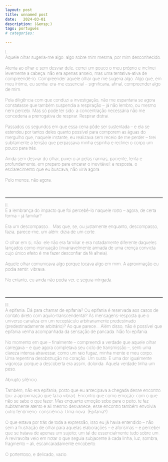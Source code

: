 ```yaml
---
layout: post
title: unnamed post
date:   2024-03-01
description: (&ensp;)
tags: português
# categories: 

---
```


<span style="font-size:14px;font-weight:lighter"> 
I.
<br> Aquele olhar sugeria-me algo: algo sobre mim mesma, por mim desconhecido. 
<br>
<br> Atenta ao olhar e sem desviar dele, cerrei um pouco o meu próprio e inclinei levemente a cabeça: não era apenas anseio, mas uma tentativa-ativa de compreendê-lo. Compreender aquele olhar que me sugeria algo. Algo que, em meu íntimo, eu sentia: era-me essencial – significaria, afinal, compreender algo de mim. 
<br>
<br> Pela diligência com que conduzi a investigação, não me espantaria se agora constatasse que também suspendia a respiração – já não lembro, ou mesmo nem percebi. Mas só pode ter sido: a concentração necessária não me concederia a prerrogativa de respirar. Respirar distrai.
<br>
<br> Passados os segundos em que essa cena pôde ser sustentada – e ela se estendeu por tantos deles quanto possível para comporem as águas do mergulho que, naquele instante, eu realizava sem receio de me perder – tirei subitamente a tensão que perpassava minha espinha e reclinei o corpo um pouco para trás.
<br>
<br> Ainda sem desviar do olhar, puxei o ar pelas narinas, paciente, lenta e profundamente, em preparo para encarar o inevitável: a resposta, o esclarecimento que eu buscava, não viria agora. 
<br>
<br> Pelo menos, não agora.
</span>
<br>
<br>
<br>
<hr>
<span style="font-size:14px;font-weight:lighter"> 
II.
<br> E a lembrança do impacto que foi percebê-lo naquele rosto – agora, de certa forma – já familiar? 
<br> 
<br> Era um descompasso... Mas que, se, ou justamente enquanto, descompasso, fazia, parece-me, um além: dizia de um corte.
<br> 
<br> O olhar em si, não: ele não era familiar e era notadamente diferente daqueles lançados como insinuação (invariavelmente armada de uma crença convicta cujo único efeito é me fazer desconfiar da fé alheia). 
<br> 
<br> Aquele olhar comunicava algo porque tocava algo em mim. A aproximação eu podia sentir: vibrava.
<br>
<br> No entanto, eu ainda não podia ver, e seguia intrigada. 
<!-- <br> Tal que mesmo quando não, esse mistério ocupava-me incessantemente. -->
</span>
<br>
<br> 
<br>
<hr>
<span style="font-size:14px;font-weight:lighter"> 
III.
<br> A epifania. Dá para chamar de epifania? Ou epifania é reservada aos casos de contato direto com aquilo-transcendental? Às mensagens-resposta que o universo canaliza em um receptáculo arbitrariamente predestinado (predestinadamente arbitrário)? Ao que parece... Além disso, não é possível que epifania venha acompanhada da sensação de pancada. Não foi epifania.
<br>
<br> No momento em que – finalmente – compreendi a verdade que aquele olhar carregava – e que agora completava seu ciclo de transmissão –, senti uma clareza intensa atravessar, como um raio fugaz, minha mente e meu corpo. Uma repentina desobstrução no coração. Um susto. E uma dor igualmente vigorosa: porque a descoberta era assim, dolorida. Aquela verdade tinha um peso. 
<br>
<br> Abrupto silêncio.
<br>
<br> Também, não era epifania, posto que eu antecipava a chegada desse encontro (ou: a aproximação que fazia vibrar). Encontro que como emoção: com o que não se sabe o que fazer. Mas enquanto emoção sobe para o peito, te faz subitamente atento e ali mesmo desvanece, esse encontro também envolvia outro fenômeno: consciência. Uma nova. (Epifania?)
<br>
<br> O que estava por trás de toda a expressão, isso eu já havia entendido – não sem a frustração de olhar para aquelas elaborações – e aforismas – e perceber que se tratava de apenas um sujeito; um tal de essencialmente tudo sobre um. A reviravolta veio em notar o que seguia subjacente à cada linha, luz, sombra, fragmento – ali, escancaradamente encoberto:
<br> 
<br> O portentoso, e delicado, vazio.
</span> 


<!-- Eu seguia intrigada, e mesmo quando não, este mistério ocupava-me incessantemente.-->

<!-- (o que vem depois, procurar entender ou prolongar aquilo, não é mais aquela emoção) -->

<!-- <br> Ainda vibrava. Como a abelha faminta hovering around a flor com polen. Não era imaginário, era físico: física. Uma aproximação que não passa desavisada: polarização; transmissão de sinais; ondas de som alteradas. 
<br>
<br> E então o momento da realização. Não menos que uma pancada e um nocaute. Abrupto silêncio. Como o derradeiro encontro da abelha com a superfície da flor. 
<br>
<br> Não foi menos do que uma pancada. Silenciou, também, como a abelha ao pousar na flor. A alteração do campo elétrico; equilíbrio/balanceamento.
<br> 
<br> -->

<!-- Emoção é aquilo que veio e você não soube o que fazer com aquilo. Aquilo que sobe para o peito. Te faz subitamente atento. O que vem em seguida, procurar entender ou prolongar aquilo, não é mais aquela emoção 
Aquilo que vem e com o que não se sabe o que fazer. Aquilo que sobe para o peito, torna a pessoa subitamente atenta. E aquilo que vem em seguida, busca por entendimento ou  -->



<!-- 



Ainda vibrava. Como a abelha faminta hovering around a flor com polen. Não era imaginário, era físico: física. Uma aproximação que não passa desavisada: polarização; transmissão de sinais; ondas de som alteradas. Como o derradeiro encontro da abelha com a superfície da flor. 


 -->